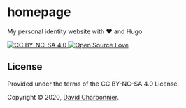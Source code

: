 # homepage

My personal identity website with :heart: and Hugo

<a href="https://creativecommons.org/licenses/by-nc-sa/4.0/">
  <img alt="CC BY-NC-SA 4.0" src="https://img.shields.io/badge/License-CC%20BY--NC--SA%204.0-lightgrey.svg" />
</a>
<a href="https://github.com/ellerbrock/open-source-badge/">
  <img alt="Open Source Love" src="https://badges.frapsoft.com/os/v1/open-source.svg?v=103" />
</a>

## License

Provided under the terms of the CC BY-NC-SA 4.0 License.

Copyright © 2020, [David Charbonnier](https://davidcharbonnier.fr).
